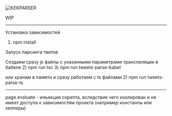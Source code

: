 ![KEKPARSER](https://sun1-24.userapi.com/gAJQi1_LJLZ4crC__NV8e3Do7iDi8XL59j6RSg/3sLlRLjqoP4.jpg)

WIP

---

Установка зависимостей 
1) npm install

Запуск парсинга твитов

Создаем сразу js файлы с указанными параметрами транспиляции в бабеле
2) npm run tsc
3) npm run tweets-parse-babel

или храним в памяти и сразу работаем с ts файлами
2) npm run tweets-parse-ts



-----

page.evaluate - инъекция скрипта, вследствие чего изолирован и не имеет доступа к зависимостям проекта (например константы или хелперы)
